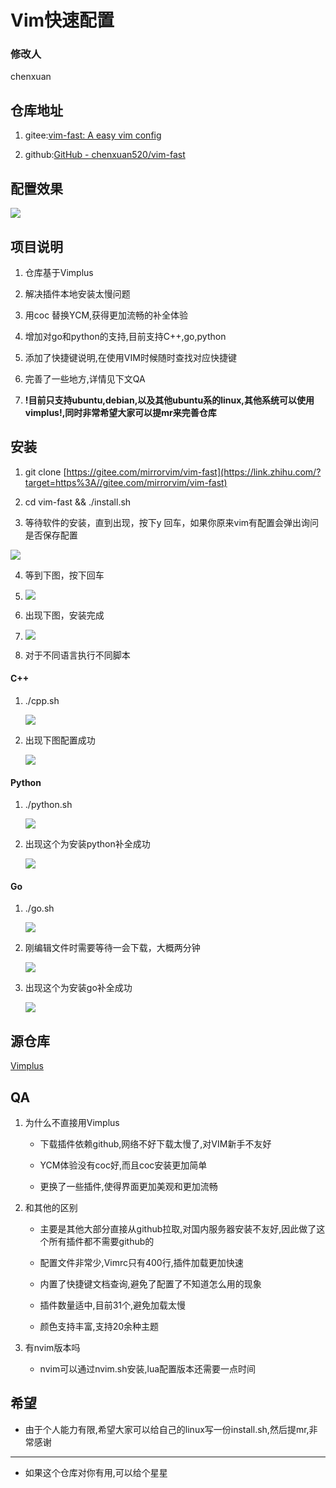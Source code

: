 # Vim快速配置

### 修改人

chenxuan

## 仓库地址

1. gitee:[vim-fast: A easy vim config](https://gitee.com/mirrorvim/vim-fast)

2. github:[GitHub - chenxuan520/vim-fast](https://github.com/chenxuan520/vim-fast)

## 配置效果

![](https://picx.zhimg.com/v2-465040e3e32df418808b886729a1815f_1440w.jpg?source=172ae18b)

## 项目说明

1. 仓库基于Vimplus

2. 解决插件本地安装太慢问题

3. 用coc 替换YCM,获得更加流畅的补全体验

4. 增加对go和python的支持,目前支持C++,go,python

5. 添加了快捷键说明,在使用VIM时候随时查找对应快捷键

6. 完善了一些地方,详情见下文QA

7. **!目前只支持ubuntu,debian,以及其他ubuntu系的linux,其他系统可以使用vimplus!,同时非常希望大家可以提mr来完善仓库**

## 安装

1. git clone [https://gitee.com/mirrorvim/vim-fast](https://link.zhihu.com/?target=https%3A//gitee.com/mirrorvim/vim-fast)

2. cd vim-fast && ./install.sh

3. 等待软件的安装，直到出现，按下y 回车，如果你原来vim有配置会弹出询问是否保存配置

![](https://pic3.zhimg.com/80/v2-e446d1e2516b559cf5a0d039a06fa242_720w.jpg)

4. 等到下图，按下回车

5. ![](https://pic3.zhimg.com/80/v2-c8683440682115dcb5c95c78f93c52b2_720w.png)

6. 出现下图，安装完成

7. ![](https://pic1.zhimg.com/80/v2-e6ced21db995500235c706af87ab5410_720w.jpg)

8. 对于不同语言执行不同脚本

#### C++

1. ./cpp.sh
   
   ![](https://pic1.zhimg.com/80/v2-8f63e192e0b96e7514fd89112f0bbbb4_720w.png)

2. 出现下图配置成功
   
   ![](https://pic2.zhimg.com/80/v2-3116e456f0df668740f16dabb7eb50d9_720w.jpg)

#### Python

1. ./python.sh
   
   ![](https://pic4.zhimg.com/80/v2-f4024d6b0b3ac1563753ff06485f6203_720w.png)

2. 出现这个为安装python补全成功
   
   ![](https://pic2.zhimg.com/80/v2-acbb90f61bbe85985e5619382ece1235_720w.jpg)

#### Go

1. ./go.sh
   
   ![](https://pic2.zhimg.com/80/v2-a9f92770ec5d7ff5ad891e20cb9dfb49_720w.png)

2. 刚编辑文件时需要等待一会下载，大概两分钟
   
   ![](https://pic1.zhimg.com/80/v2-fe683bb1bae4bbf75e447528cdfecf18_720w.png)

3. 出现这个为安装go补全成功
   
   ![](https://pic2.zhimg.com/80/v2-1d6ebe0d321f1f0aaae71836371c1c35_720w.jpg)

## 源仓库

[Vimplus](https://gitee.com/chxuan/vimplus.git)

## QA

1. 为什么不直接用Vimplus
   
   - 下载插件依赖github,网络不好下载太慢了,对VIM新手不友好
   
   - YCM体验没有coc好,而且coc安装更加简单
   
   - 更换了一些插件,使得界面更加美观和更加流畅

2. 和其他的区别
   
   - 主要是其他大部分直接从github拉取,对国内服务器安装不友好,因此做了这个所有插件都不需要github的
   
   - 配置文件非常少,Vimrc只有400行,插件加载更加快速
   
   - 内置了快捷键文档查询,避免了配置了不知道怎么用的现象
   
   - 插件数量适中,目前31个,避免加载太慢
   
   - 颜色支持丰富,支持20余种主题

3. 有nvim版本吗
   
   - nvim可以通过nvim.sh安装,lua配置版本还需要一点时间

## 希望

- 由于个人能力有限,希望大家可以给自己的linux写一份install.sh,然后提mr,非常感谢

---

- 如果这个仓库对你有用,可以给个星星
